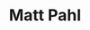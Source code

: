 ---
type: "member"
layout: "team"
title: "Matt Pahl"
publish_name: "Matt C. Pahl"
email: "?@?"
bg_image: "images/team/people_background.png"
photo: "/images/team/pahl.png"
lab_position: "Grad Student"
lab_group: "Alumni"
status: "alumni"
draft: false
social:
type: "member"
---